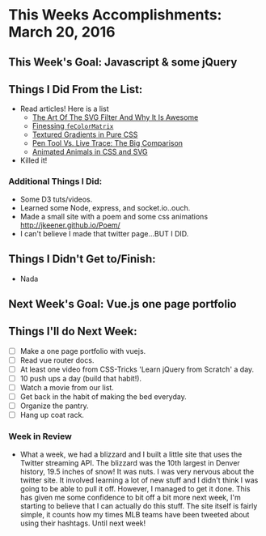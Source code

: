 # This Weeks Accomplishments: March 20, 2016

## This Week's Goal: Javascript & some jQuery

## Things I Did From the List:
- Read articles! Here is a list
    - [The Art Of The SVG Filter And Why It Is Awesome](https://www.smashingmagazine.com/2015/05/why-the-svg-filter-is-awesome/)
    - [Finessing `feColorMatrix`](http://alistapart.com/article/finessing-fecolormatrix)
    - [Textured Gradients in Pure CSS](http://rentafounder.com/textured-gradients-in-pure-css/)
    - [Pen Tool Vs. Live Trace: The Big Comparison](https://www.smashingmagazine.com/2016/02/pen-tool-live-trace-comparison/)
    - [Animated Animals in CSS and SVG](http://tympanus.net/codrops/2016/03/21/animated-animals-css-svg)
- Killed it!

### Additional Things I Did:

- Some D3 tuts/videos.
- Learned some Node, express, and socket.io..ouch.
- Made a small site with a poem and some css animations http://jkeener.github.io/Poem/
- I can't believe I made that twitter page...BUT I DID.

## Things I Didn't Get to/Finish:

- Nada

## Next Week's Goal: Vue.js one page portfolio

## Things I'll do Next Week:

- [ ] Make a one page portfolio with vuejs.
- [ ] Read vue router docs.
- [ ] At least one video from CSS-Tricks 'Learn jQuery from Scratch' a day.
- [ ] 10 push ups a day (build that habit!).
- [ ] Watch a movie from our list.
- [ ] Get back in the habit of making the bed everyday.
- [ ] Organize the pantry.
- [ ] Hang up coat rack.

### Week in Review

- What a week, we had a blizzard and I built a little site that uses the Twitter streaming API. The blizzard was the 10th largest in Denver history, 19.5 inches of snow! It was nuts. I was very nervous about the twitter site. It involved learning a lot of new stuff and I didn't think I was going to be able to pull it off. However, I managed to get it done. This has given me some confidence to bit off a bit more next week, I'm starting to believe that I can actually do this stuff. The site itself is fairly simple, it counts how my times MLB teams have been tweeted about using their hashtags. Until next week!
